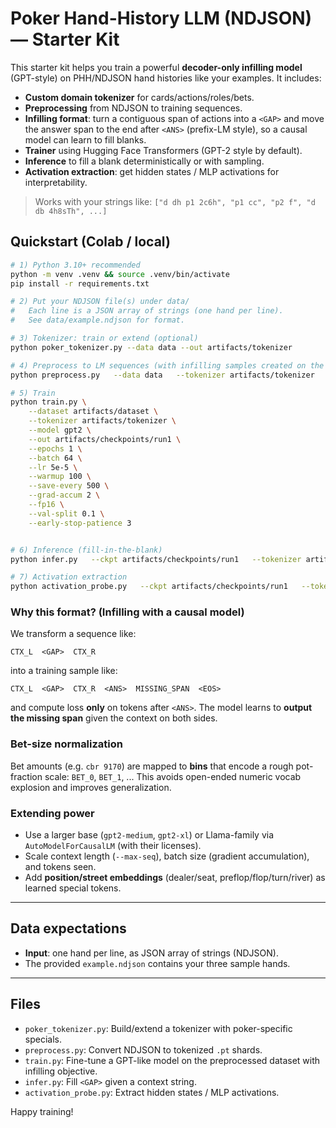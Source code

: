 # Poker Hand-History LLM (NDJSON) — Starter Kit

This starter kit helps you train a powerful **decoder-only infilling model** (GPT-style) on
PHH/NDJSON hand histories like your examples. It includes:

- **Custom domain tokenizer** for cards/actions/roles/bets.
- **Preprocessing** from NDJSON to training sequences.
- **Infilling format**: turn a contiguous span of actions into a `<GAP>` and move
  the answer span to the end after `<ANS>` (prefix-LM style), so a causal model can learn to fill blanks.
- **Trainer** using Hugging Face Transformers (GPT-2 style by default).
- **Inference** to fill a blank deterministically or with sampling.
- **Activation extraction**: get hidden states / MLP activations for interpretability.

> Works with your strings like:
> `["d dh p1 2c6h", "p1 cc", "p2 f", "d db 4h8sTh", ...]`

## Quickstart (Colab / local)

```bash
# 1) Python 3.10+ recommended
python -m venv .venv && source .venv/bin/activate
pip install -r requirements.txt

# 2) Put your NDJSON file(s) under data/
#   Each line is a JSON array of strings (one hand per line).
#   See data/example.ndjson for format.

# 3) Tokenizer: train or extend (optional)
python poker_tokenizer.py --data data --out artifacts/tokenizer

# 4) Preprocess to LM sequences (with infilling samples created on the fly):
python preprocess.py   --data data   --tokenizer artifacts/tokenizer   --out artifacts/dataset   --max-seq 1024   --mask-prob 0.5

# 5) Train
python train.py \
    --dataset artifacts/dataset \
    --tokenizer artifacts/tokenizer \
    --model gpt2 \
    --out artifacts/checkpoints/run1 \
    --epochs 1 \
    --batch 64 \
    --lr 5e-5 \
    --warmup 100 \
    --save-every 500 \
    --grad-accum 2 \
    --fp16 \
    --val-split 0.1 \
    --early-stop-patience 3


# 6) Inference (fill-in-the-blank)
python infer.py   --ckpt artifacts/checkpoints/run1   --tokenizer artifacts/tokenizer --context  'd dh p1 2hAc | <GAP> | d dh p3 3cKc | d dh p4 8c7s | d dh p5 7dAs | d dh p6 Th8s | p3 f | p4 f | p5 cc | p6 cc | p1 cc | p2 cc | d db 6dTs7h | p1 cc | p2 cc | p5 cc | d db 9h | p1 cc | p2 cc | p5 cc | d db 9d | p1 cc | p2 cbr 640 | p5 cc | p6 cbr 2795 | p1 f | p2 crb 9800 | p5 f | p6 cc | p2 sm 8hQs | p6 sm Th8s'   --max-new-tokens 40

# 7) Activation extraction
python activation_probe.py   --ckpt artifacts/checkpoints/run1   --tokenizer artifacts/tokenizer   --sequence 'd dh p1 2c6h | p1 cc | p2 cc | d db 4h8sTh | <GAP> | d db 7h'
```

### Why this format? (Infilling with a causal model)
We transform a sequence like:
```
CTX_L  <GAP>  CTX_R
```
into a training sample like:
```
CTX_L  <GAP>  CTX_R  <ANS>  MISSING_SPAN  <EOS>
```
and compute loss **only** on tokens after `<ANS>`. The model learns to **output the missing span**
given the context on both sides.

### Bet-size normalization
Bet amounts (e.g. `cbr 9170`) are mapped to **bins** that encode a rough pot-fraction scale:
`BET_0`, `BET_1`, ... This avoids open-ended numeric vocab explosion and improves generalization.

### Extending power
- Use a larger base (`gpt2-medium`, `gpt2-xl`) or Llama-family via `AutoModelForCausalLM` (with their licenses).
- Scale context length (`--max-seq`), batch size (gradient accumulation), and tokens seen.
- Add **position/street embeddings** (dealer/seat, preflop/flop/turn/river) as learned special tokens.

---

## Data expectations

- **Input**: one hand per line, as JSON array of strings (NDJSON).
- The provided `example.ndjson` contains your three sample hands.

---

## Files

- `poker_tokenizer.py`: Build/extend a tokenizer with poker-specific specials.
- `preprocess.py`: Convert NDJSON to tokenized `.pt` shards.
- `train.py`: Fine-tune a GPT-like model on the preprocessed dataset with infilling objective.
- `infer.py`: Fill `<GAP>` given a context string.
- `activation_probe.py`: Extract hidden states / MLP activations.

Happy training!